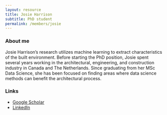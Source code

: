 ```yaml
---
layout: resource
title: Josie Harrison
subtitle: PhD student
permalink: /members/josie
---
```


### About me

Josie Harrison’s research utilizes machine learning to extract characteristics of the built environment. Before starting the PhD position, Josie spent several years working in the architectural, engineering, and construction industry in Canada and The Netherlands. Since graduating from her MSc Data Science, she has been focused on finding areas where data science methods can benefit the architectural process.

### Links

+ [Google Scholar](https://scholar.google.com/citations?user=dPhkS9cAAAAJ&hl=en)
+ [LinkedIn](https://www.linkedin.com/in/josie-harrison-20071752/)
